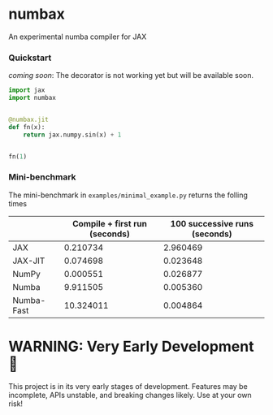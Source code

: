 # numbax

An experimental numba compiler for JAX

### Quickstart

*coming soon*: The decorator is not working yet but will be available soon.

```python
import jax
import numbax


@numbax.jit
def fn(x):
    return jax.numpy.sin(x) + 1


fn(1)
```

### Mini-benchmark

The mini-benchmark in `examples/minimal_example.py` returns the folling times

|           | Compile + first run (seconds) | 100 successive runs (seconds) | 
|---------------|-------------------------------|------------------------|
| JAX           | 0.210734                      | 2.960469               |
| JAX-JIT       | 0.074698                      | 0.023648               |
| NumPy         | 0.000551                      | 0.026877               |
| Numba         | 9.911505                      | 0.005360               |
| Numba-Fast    | 10.324011                     | 0.004864               |


# WARNING: Very Early Development 🚧

This project is in its very early stages of development. Features may be incomplete, APIs unstable, and breaking changes
likely. Use at your own risk!
